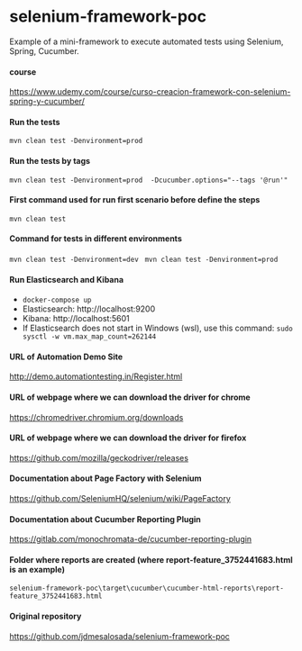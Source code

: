# selenium-framework-poc
Example of a mini-framework to execute automated tests using Selenium, Spring, Cucumber.


#### course

https://www.udemy.com/course/curso-creacion-framework-con-selenium-spring-y-cucumber/

#### Run the tests

`mvn clean test -Denvironment=prod
`

#### Run the tests by tags

`mvn clean test -Denvironment=prod  -Dcucumber.options="--tags '@run'"
`

#### First command used for run first scenario before define the steps

`mvn clean test
`

#### Command for tests in different environments

`mvn clean test -Denvironment=dev
`
`mvn clean test -Denvironment=prod
`

#### Run Elasticsearch and Kibana
- `docker-compose up`
- Elasticsearch: http://localhost:9200
- Kibana: http://localhost:5601
- If Elasticsearch does not start in Windows (wsl), use this command: `sudo sysctl -w vm.max_map_count=262144`

#### URL of Automation Demo Site

http://demo.automationtesting.in/Register.html

#### URL of webpage where we can download the driver for chrome

https://chromedriver.chromium.org/downloads

#### URL of webpage where we can download the driver for firefox

https://github.com/mozilla/geckodriver/releases

#### Documentation about Page Factory with Selenium

https://github.com/SeleniumHQ/selenium/wiki/PageFactory

#### Documentation about Cucumber Reporting Plugin

https://gitlab.com/monochromata-de/cucumber-reporting-plugin

#### Folder where reports are created (where report-feature_3752441683.html is an example)

`selenium-framework-poc\target\cucumber\cucumber-html-reports\report-feature_3752441683.html`

#### Original repository

https://github.com/jdmesalosada/selenium-framework-poc
